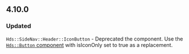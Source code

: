 ## 4.10.0

### Updated

`Hds::SideNav::Header::IconButton` - Deprecated the component. Use the [`Hds::Button` component](/components/button) with isIconOnly set to true as a replacement.